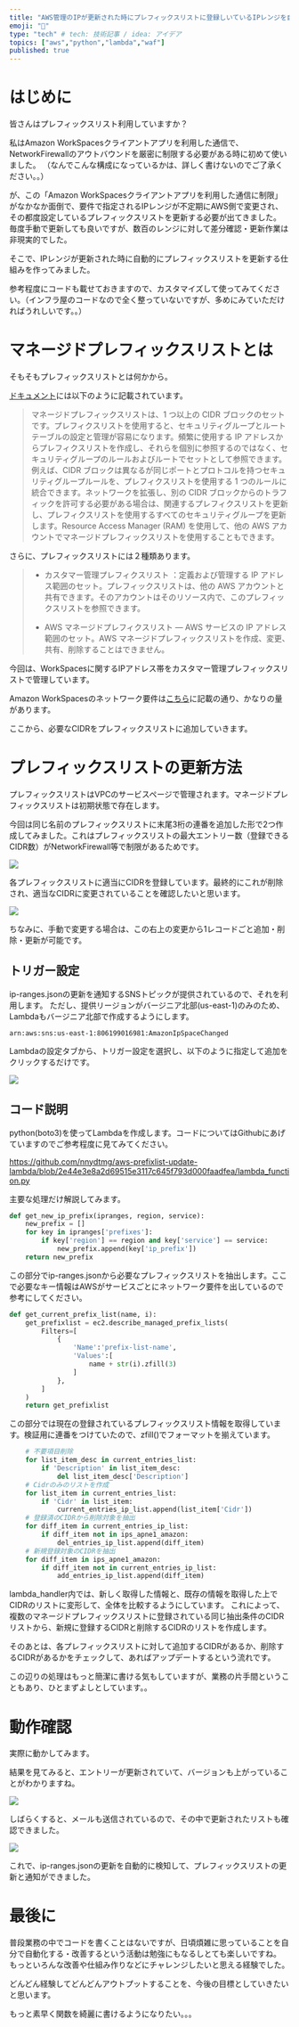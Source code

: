 ```yaml
---
title: "AWS管理のIPが更新された時にプレフィックスリストに登録しいているIPレンジを自動更新する"
emoji: "🌟"
type: "tech" # tech: 技術記事 / idea: アイデア
topics: ["aws","python","lambda","waf"]
published: true
---
```


# はじめに

皆さんはプレフィックスリスト利用していますか？

私はAmazon WorkSpacesクライアントアプリを利用した通信で、NetworkFirewallのアウトバウンドを厳密に制限する必要がある時に初めて使いました。
（なんでこんな構成になっているかは、詳しく書けないのでご了承ください。。）

が、この「Amazon WorkSpacesクライアントアプリを利用した通信に制限」がなかなか面倒で、要件で指定されるIPレンジが不定期にAWS側で変更され、その都度設定しているプレフィックスリストを更新する必要が出てきました。
毎度手動で更新しても良いですが、数百のレンジに対して差分確認・更新作業は非現実的でした。

そこで、IPレンジが更新された時に自動的にプレフィックスリストを更新する仕組みを作ってみました。

参考程度にコードも載せておきますので、カスタマイズして使ってみてください。（インフラ屋のコードなので全く整っていないですが、多めにみていただければうれしいです。。）


# マネージドプレフィックスリストとは

そもそもプレフィックスリストとは何かから。

[ドキュメント](https://docs.aws.amazon.com/ja_jp/vpc/latest/userguide/managed-prefix-lists.html)には以下のように記載されています。

> マネージドプレフィックスリストは、1 つ以上の CIDR ブロックのセットです。プレフィクスリストを使用すると、セキュリティグループとルートテーブルの設定と管理が容易になります。頻繁に使用する IP アドレスからプレフィクスリストを作成し、それらを個別に参照するのではなく、セキュリティグループのルールおよびルートでセットとして参照できます。例えば、CIDR ブロックは異なるが同じポートとプロトコルを持つセキュリティグループルールを、プレフィクスリストを使用する 1 つのルールに統合できます。ネットワークを拡張し、別の CIDR ブロックからのトラフィックを許可する必要がある場合は、関連するプレフィクスリストを更新し、プレフィクスリストを使用するすべてのセキュリティグループを更新します。Resource Access Manager (RAM) を使用して、他の AWS アカウントでマネージドプレフィックスリストを使用することもできます。

さらに、プレフィックスリストには２種類あります。

> * カスタマー管理プレフィクスリスト ：定義および管理する IP アドレス範囲のセット。プレフィックスリストは、他の AWS アカウントと共有できます。そのアカウントはそのリソース内で、このプレフィックスリストを参照できます。
> 
> * AWS マネージドプレフィクスリスト — AWS サービスの IP アドレス範囲のセット。AWS マネージドプレフィックスリストを作成、変更、共有、削除することはできません。


今回は、WorkSpacesに関するIPアドレス帯をカスタマー管理プレフィックスリストで管理しています。

Amazon WorkSpacesのネットワーク要件は[こちら](https://docs.aws.amazon.com/ja_jp/workspaces/latest/adminguide/workspaces-port-requirements.html)に記載の通り、かなりの量があります。

ここから、必要なCIDRをプレフィックスリストに追加していきます。


# プレフィックスリストの更新方法

プレフィックスリストはVPCのサービスページで管理されます。マネージドプレフィックスリストは初期状態で存在します。

今回は同じ名前のプレフィックスリストに末尾3桁の連番を追加した形で2つ作成してみました。これはプレフィックスリストの最大エントリー数（登録できるCIDR数）がNetworkFirewall等で制限があるためです。

![](https://storage.googleapis.com/zenn-user-upload/f301e9e347a6-20230503.png)

各プレフィックスリストに適当にCIDRを登録しています。最終的にこれが削除され、適当なCIDRに変更されていることを確認したいと思います。

![](https://storage.googleapis.com/zenn-user-upload/c38da2bb70ac-20230503.png)

ちなみに、手動で変更する場合は、この右上の変更から1レコードごと追加・削除・更新が可能です。


## トリガー設定

ip-ranges.jsonの更新を通知するSNSトピックが提供されているので、それを利用します。
ただし、提供リージョンがバージニア北部(us-east-1)のみのため、Lambdaもバージニア北部で作成するようにします。

```
arn:aws:sns:us-east-1:806199016981:AmazonIpSpaceChanged
```

Lambdaの設定タブから、トリガー設定を選択し、以下のように指定して追加をクリックするだけです。

![](https://storage.googleapis.com/zenn-user-upload/b91de7819b3f-20230504.png)



## コード説明

python(boto3)を使ってLambdaを作成します。コードについてはGithubにあげていますのでご参考程度に見てみてください。

https://github.com/nnydtmg/aws-prefixlist-update-lambda/blob/2e44e3e8a2d69515e3117c645f793d000faadfea/lambda_function.py


主要な処理だけ解説してみます。

```python
def get_new_ip_prefix(ipranges, region, service):
    new_prefix = []
    for key in ipranges['prefixes']:
        if key['region'] == region and key['service'] == service:
            new_prefix.append(key['ip_prefix'])
    return new_prefix
```

この部分でip-ranges.jsonから必要なプレフィックスリストを抽出します。ここで必要なキー情報はAWSがサービスごとにネットワーク要件を出しているので参考にしてください。

```python
def get_current_prefix_list(name, i):
    get_prefixlist = ec2.describe_managed_prefix_lists(
        Filters=[
            {
                'Name':'prefix-list-name',
                'Values':[
                    name + str(i).zfill(3)
                ]
            },
        ]
    )
    return get_prefixlist
```

この部分では現在の登録されているプレフィックスリスト情報を取得しています。検証用に連番をつけていたので、zfill()でフォーマットを揃えています。

```python
    # 不要項目削除
    for list_item_desc in current_entries_list:
        if 'Description' in list_item_desc:
            del list_item_desc['Description']
    # Cidrのみのリストを作成
    for list_item in current_entries_list:
        if 'Cidr' in list_item:
            current_entries_ip_list.append(list_item['Cidr'])
    # 登録済のCIDRから削除対象を抽出
    for diff_item in current_entries_ip_list:
        if diff_item not in ips_apne1_amazon:
            del_entries_ip_list.append(diff_item)
    # 新規登録対象のCIDRを抽出
    for diff_item in ips_apne1_amazon:
        if diff_item not in current_entries_ip_list:
            add_entries_ip_list.append(diff_item)
```

lambda_handler内では、新しく取得した情報と、既存の情報を取得した上でCIDRのリストに変形して、全体を比較するようにしています。
これによって、複数のマネージドプレフィックスリストに登録されている同じ抽出条件のCIDRリストから、新規に登録するCIDRと削除するCIDRのリストを作成します。

そのあとは、各プレフィックスリストに対して追加するCIDRがあるか、削除するCIDRがあるかをチェックして、あればアップデートするという流れです。

この辺りの処理はもっと簡潔に書ける気もしていますが、業務の片手間ということもあり、ひとまずよしとしています。。



# 動作確認

実際に動かしてみます。

結果を見てみると、エントリーが更新されていて、バージョンも上がっていることがわかりますね。

![](https://storage.googleapis.com/zenn-user-upload/0f21b23ef01a-20230504.png)

しばらくすると、メールも送信されているので、その中で更新されたリストも確認できました。

![](https://storage.googleapis.com/zenn-user-upload/cec47f19601a-20230504.png)

これで、ip-ranges.jsonの更新を自動的に検知して、プレフィックスリストの更新と通知ができました。

# 最後に

普段業務の中でコードを書くことはないですが、日頃煩雑に思っていることを自分で自動化する・改善するという活動は勉強にもなるしとても楽しいですね。
もっといろんな改善や仕組み作りなどにチャレンジしたいと思える経験でした。

どんどん経験してどんどんアウトプットすることを、今後の目標としていきたいと思います。

もっと素早く関数を綺麗に書けるようになりたい。。。


